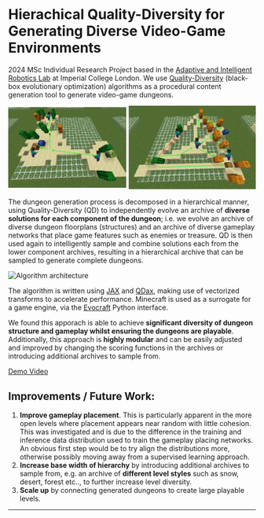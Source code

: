 # Hierachical Quality-Diversity for Generating Diverse Video-Game Environments

2024 MSc Individual Research Project based in the [Adaptive and Intelligent Robotics Lab](https://www.imperial.ac.uk/adaptive-intelligent-robotics/) at Imperial College London. We use [Quality-Diversity](https://quality-diversity.github.io) (black-box evolutionary optimization) algorithms as a procedural content generation tool to generate video-game dungeons. 

![Dungeon example](./hbr_gameplay.png)

The dungeon generation process is decomposed in a hierarchical manner, using Quality-Diversity (QD) to independently evolve an archive of **diverse solutions for each component of the dungeon**; i.e. we evolve an archive of diverse dungeon floorplans (structures) and an archive of diverse gameplay networks that place game features such as enemies or treasure. QD is then used again to intelligently sample and combine solutions each from the lower component archives, resulting in a hierarchical archive that can be sampled to generate complete dungeons.

![Algorithm architecture](./hbr_genotype.drawio.png)

The algorithm is written using [JAX](https://github.com/jax-ml/jax) and [QDax](https://github.com/adaptive-intelligent-robotics/QDax), making use of vectorized transforms to accelerate performance. Minecraft is used as a surrogate for a game engine, via the [Evocraft](https://github.com/real-itu/Evocraft-py) Python interface.

We found this apporach is able to achieve **significant diversity of dungeon structure and gameplay whilst ensuring the dungeons are playable**. Additionally, this approach is **highly modular** and can be easily adjusted and improved by changing the scoring functions in the archives or introducing additional archives to sample from.

[Demo Video](https://www.youtube.com/watch?v=B5pj8V-GZlIe)

## Improvements / Future Work:

1. **Improve gameplay placement**. This is particularly apparent in the more open levels where placement appears near random with little cohesion. This was investigated and is due to the difference in the training and inference data distribution used to train the gameplay placing networks. An obvious first step would be to try align the distributions more, otherwise possibly moving away from a supervised learning approach.
2. **Increase base width of hierarchy** by introducing additional archives to sample from, e.g. an archive of **different level styles** such as snow, desert, forest etc.., to further increase level diversity.
3. **Scale up** by connecting generated dungeons to create large playable levels.
---
